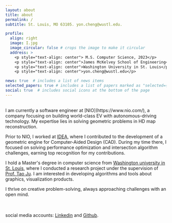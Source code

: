 ```yaml
---
layout: about
title: about
permalink: /
subtitle: St. Louis, MO 63105. yon.cheng@wustl.edu.

profile:
  align: right
  image: I.jpg
  image_circular: false # crops the image to make it circular
  address: >
    <p style="text-align: center"> M.S. Computer Science, 2023</p>
    <p style="text-align: center">James McKelvey School of Engineering</p>
    <p style="text-align: center">Washington University in St. Louis</p>
    <p style="text-align: center">yon.cheng@wustl.edu</p>

news: true  # includes a list of news items
selected_papers: true # includes a list of papers marked as "selected={true}"
social: true  # includes social icons at the bottom of the page
---
```

<br>
I am currently a software engineer at [NIO](https://www.nio.com/), a company focusing on building world-class EV with autonomous-driving technology. My expertise lies in solving geometric problems in HD map reconstruction.

Prior to NIO, I worked at [IDEA](https://www.idea.edu.cn/), where I contributed to the development of a geometric engine for Computer-Aided Design (CAD). During my time there, I focused on solving performance optimization and intersection algorithm challenges, earning top recognition for my contributions.

I hold a Master's degree in computer science from [Washington university in St. Louis](http://wustl.edu), where I conducted a research project under the supervision of [Prof. Tao Ju](https://www.cse.wustl.edu/~taoju/). I am interested in developing algorithms and tools about graphics, visualization products.

I thrive on creative problem-solving, always approaching challenges with an open mind.


\
\
social media accounts: [Linkedin](https://www.linkedin.com/in/yong-cheng-0426a4223/) and [Github](https://github.com/CocoYard).
